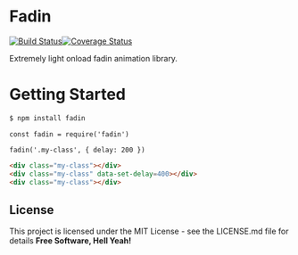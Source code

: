 # Fadin

[![Build Status](https://travis-ci.org/dev-warner/fadin.svg?branch=master)](https://travis-ci.org/dev-warner/fadin)[![Coverage Status](https://coveralls.io/repos/github/dev-warner/fadin/badge.svg?branch=master)](https://coveralls.io/github/dev-warner/fadin?branch=master)


Extremely light onload fadin animation library.

# Getting Started

```sh
$ npm install fadin
```

```node
const fadin = require('fadin')

fadin('.my-class', { delay: 200 })
```
```html
<div class="my-class"></div>
<div class="my-class" data-set-delay=400></div>
<div class="my-class"></div>
```

License
----

This project is licensed under the MIT License - see the LICENSE.md file for details
**Free Software, Hell Yeah!**


